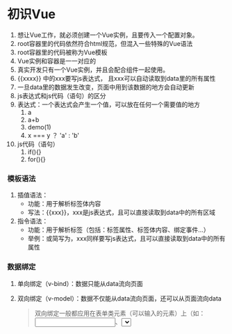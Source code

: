 # 初识Vue

1. 想让Vue工作，就必须创建一个Vue实例，且要传入一个配置对象。
2. root容器里的代码依然符合html规范，但混入一些特殊的Vue语法
3. root容器里的代码被称为Vue模板
4. Vue实例和容器是一一对应的
5. 真实开发只有一个Vue实例，并且会配合组件一起使用。
6. {{xxxx}} 中的xxx要写js表达式， 且xxx可以自动读取到data里的所有属性
7. 一旦data里的数据发生改变，页面中用到该数据的地方会自动更新
8.  js表达式和js代码（语句）的区分
   1. 表达式：一个表达式会产生一个值，可以放在任何一个需要值的地方
      1. a
      2. a+b
      3. demo(1)
      4. x === y ？ 'a' : 'b'
   2. js代码（语句）
      1. if(){}
      2. for(){}

### 模板语法

1. 插值语法：
   - 功能：用于解析标签体内容
   - 写法：{{xxx}}，xxx是js表达式，且可以直接读取到data中的所有区域
2. 指令语法：
   - 功能：用于解析标签（包括：标签属性、标签体内容、绑定事件…）
   - 举例：<a v-bind:href="xxx">或简写为<a :href="xxx">，xxx同样要写js表达式，且可以直接读取到data中的所有属性

### 数据绑定

1. 单向绑定（v-bind）：数据只能从data流向页面

2. 双向绑定（v-model）：数据不仅能从data流向页面，还可以从页面流向data

   > 双向绑定一般都应用在表单类元素（可以输入的元素）上（如：<input>、<select>、<textarea>等）
   > v-model:value可以简写为v-model，因为v-model默认收集的就是value值

### el与data的两种写法

1. el

   ```Vue
   const vm = new Vue({
   	el:'#root', //第一种写法
   	data:{
   		name:'JOJO'
   	}
   })
   vm.$mount('#root')//第二种写法
   ```

2. data

   ```vue
   data:{
   	name:'JOJO'
   }
   ```

   ```vue
   data(){
   	return{
   		name:'JOJO'
   	}
   }
   ```

   
### 数据代理

![image-20220925215057541](C:\Users\69425\AppData\Roaming\Typora\typora-user-images\image-20220925215057541.png)

1. 通过vm对象来代理data对象中属性的操作（读/写）
2. 代理的好处是更加方便的操作data中的数据
3. 原理：通过Object.defineProperty()把data对象中的所有属性添加到vm上，为每一个添加到vm上的属性都指定一个getter/setter，在getter/setter的内部去操作读写data中对应的属性。



### 事件处理

1. 使用v-on:xxx或@xxx绑定事件，其中xxx是事件名
2. 事件的回调需要配置在methods对象中，最终会在vm上
3. methods中配置的函数，==不要用箭头函数！==否则this就不是vm了
4. methods中配置的函数，都是被Vue所管理的函数，this的指向是vm或组件实例对象
5. @click="demo和@click="demo($event)"效果一致，但后者可以传参

### 事件修饰符

1. prevent：阻止默认事件（常用）

2. stop：阻止事件冒泡（常用）

3. once：事件只触发一次（常用）

4. capture：使用事件的捕获模式

5. self：只有event.target是当前操作的元素时才触发事件

6. passive：事件的默认行为立即执行，无需等待事件回调执行完毕

   > 修饰符可以连续写，比如可以这么用：@click.prevent.stop="showInfo"

### 常用的按键别名

1. 回车：enter
2. 删除：delete (捕获“删除”和“退格”键)
3. 退出：esc
4. 空格：space
5. 换行：tab (特殊，必须配合keydown去使用)
6. 上：up
7. 下：down
8. 左：left
9. 右：right

> 注意：
>
> - 系统修饰键（用法特殊）：ctrl、alt、shift、meta
>
> - 配合keyup使用：按下修饰键的同时，再按下其他键，随后释放其他键，事件才被触发
>   配合keydown使用：正常触发事件
>   可以使用keyCode去指定具体的按键，比如：@keydown.13="showInfo"，但不推荐这样使用
> - Vue.config.keyCodes.自定义键名 = 键码，可以自定义按键别名





### 计算属性

定义：要用的属性不存在，需要通过已有属性计算得来。

原理：底层借助了Objcet.defineproperty()方法提供的getter和setter。

get函数什么时候执行？ 

- 初次读取时会执行一次
- 当依赖的数据发生改变时会被再次调用

优势：与methods实现相比，内部有缓存机制（复用），效率更高，调试方便

> 备注：
>
> 计算属性最终会出现在vm上，直接读取使用即可
> 如果计算属性要被修改，那必须写set函数去响应修改，且set中要引起计算时依赖的数据发生改变
> 如果计算属性确定不考虑修改，可以使用计算属性的简写形式



### 监视属性watch

1. 当被监视的属性变化时，回调函数自动调用，进行相关操作
2. 监视的属性必须存在，才能进行监视
3. 监视有两种写法：
   1. 创建Vue时传入watch配置
   2. 通过`vm.$watch`监视



### 深度监视

1. Vue中的watch默认不监测对象内部值的改变（一层）
2. 在watch中配置deep:true可以监测对象内部值的改变（多层）

> 备注：
>
> Vue自身可以监测对象内部值的改变，但Vue提供的watch默认不可以
> 使用watch时根据监视数据的具体结构，决定是否采用深度监视



### 监视属性简写

如果监视属性除了handler没有其他配置项的话，可以进行简写。



#### computed和watch之间的区别

1. computed能完成的功能，watch都可以完成
2. watch能完成的功能，computed不一定能完成，例如：watch可以进行异步操作

> 两个重要的小原则：
>
> - 所有被Vue管理的函数，最好写成普通函数，这样this的指向才是vm 或 组件实例对象
> - 所有不被Vue所管理的函数（定时器的回调函数、ajax的回调函数等、Promise的回调函数），最好写成箭头函数，这样this的指向才是vm 或 组件实例对象。



### 绑定样式

class样式：

写法：class="xxx"，xxx可以是字符串、对象、数组

字符串写法适用于：类名不确定，要动态获取

对象写法适用于：要绑定多个样式，个数不确定，名字也不确定

数组写法适用于：要绑定多个样式，个数确定，名字也确定，但不确定用不用

style样式：

```vue
:style="{fontSize: xxx}"  #其中xxx是动态值
:style="[a,b]" #其中a、b是样式对
```

### 条件渲染

1. v-if：

   - 写法：

   - v-if="表达式"
     v-else-if="表达式"
     v-else
     适用于：切换频率较低的场景
   - 特点：不展示的DOM元素直接被移除

   - 注意：v-if可以和v-else-if、v-else一起使用，但要求结构不能被打断

2. v-show：

   - 写法：v-show="表达式"
   - 适用于：切换频率较高的场景
   - 特点：不展示的DOM元素未被移除，仅仅是使用样式隐藏掉
     使用v-if的时，元素可能无法获取到，而使用v-show一定可以获取到

### 列表渲染

#### 基本列表

`v-for`指令：

1. 用于展示列表数据
2. 语法：`<li v-for="(item, index) in xxx" :key="yyy">`，其中key可以是index，也可以是遍历对象的唯一标识
3. 可遍历：数组、对象、字符串（用的少）、指定次数（用的少）

#### key的作用与原理

面试题：react、vue中的key有什么作用？（key的内部原理）

虚拟DOM中key的作用：key是虚拟DOM中对象的标识，当数据发生变化时，Vue会根据【新数据】生成【新的虚拟DOM】，随后Vue进行【新虚拟DOM】与【旧虚拟DOM】的差异比较，比较规则如下：

对比规则：

旧虚拟DOM中找到了与新虚拟DOM相同的key：

若虚拟DOM中内容没变, 直接使用之前的真实DOM
若虚拟DOM中内容变了, 则生成新的真实DOM，随后替换掉页面中之前的真实DOM
旧虚拟DOM中未找到与新虚拟DOM相同的key：创建新的真实DOM，随后渲染到到页面

用index作为key可能会引发的问题：

若对数据进行逆序添加、逆序删除等破坏顺序操作：会产生没有必要的真实DOM更新 ==> 界面效果没问题, 但效率低
若结构中还包含输入类的DOM：会产生错误DOM更新 ==> 界面有问题
开发中如何选择key?

最好使用每条数据的唯一标识作为key，比如id、手机号、身份证号、学号等唯一值
如果不存在对数据的逆序添加、逆序删除等破坏顺序的操作，仅用于渲染列表，使用index作为key是没有问题的



#### 列表过滤

#### 列表排序

#### 数据监视

1. Vue监视数据的原理：

   ​	vue会监视data中所有层次的数据

2. 如何监测对象中的数据？、

   ​	通过setter实现监视，且要在new Vue时就传入要监测的数据

   1. 对象中后追加的属性，Vue默认不做响应式处理

   2. 如需给后添加的属性做响应式，请使用如下API：

      - Vue.set(target,propertyName/index,value)

      - vm.$set(target,propertyName/index,value)

3. 如何监测数组中的数据？

4. 通过包裹数组更新元素的方法实现，本质就是做了两件事：

   1. 调用原生对应的方法对数组进行更新
   2. 重新解析模板，进而更新页面

5. 在Vue修改数组中的某个元素一定要用如下方法：

   1. 使用这些API：push()、pop()、shift()、unshift()、splice()、sort()、reverse()

   2. Vue.set() 或 vm.$set()

      > 特别注意：Vue.set() 和 vm.$set() 不能给vm 或 vm的根数据对象（data等） 添加属性



### 收集表单数据

收集表单数据：

- 若：<input type="text"/>，则v-model收集的是value值，用户输入的内容就是value值
- 若：<input type="radio"/>，则v-model收集的是value值，且要给标签配置value属性
- 若：<input type="checkbox"/>
  - 没有配置value属性，那么收集的是checked属性（勾选 or 未勾选，是布尔值）
  - 配置了value属性：
    - v-model的初始值是非数组，那么收集的就是checked（勾选 or 未勾选，是布尔值）
    - v-model的初始值是数组，那么收集的就是value组成的数组

v-model的三个修饰符(v-model.xxx)：

1. lazy：失去焦点后再收集数据
2. number：输入字符串转为有效的数字
3. trim：输入首尾空格过滤

#### 过滤器：

- 定义：对要显示的数据进行特定格式化后再显示（适用于一些简单逻辑的处理）。

- 语法：

  1. 注册过滤器：Vue.filter(name,callback) 或 new Vue{filters:{}}

  2. 使用过滤器：{{ xxx | 过滤器名}} 或 v-bind:属性 = "xxx | 过滤器名"


> 备注：
>
> 过滤器可以接收额外参数，多个过滤器也可以串联
> 并没有改变原本的数据，而是产生新的对应的数据

### 内置指令

#### v-text指令

- 之前学过的指令：

  - v-bind：单向绑定解析表达式，可简写为:

  - v-model：双向数据绑定

  - v-for：遍历数组 / 对象 / 字符串

  - v-on：绑定事件监听，可简写为@

  - v-if：条件渲染（动态控制节点是否存存在）

  - v-else：条件渲染（动态控制节点是否存存在）

  - v-show：条件渲染 (动态控制节点是否展示)

- v-text指令：

  - 作用：向其所在的节点中渲染文本内容

  - 与插值语法的区别：v-text会替换掉节点中的内容，{{xx}}则不会。



#### v-html指令

1. 作用：向指定节点中渲染包含html结构的内容
2. 与插值语法的区别：
   - v-html会替换掉节点中所有的内容，{{xx}}则不会
   - v-html可以识别html结构
3. 严重注意：
   - v-html有安全性问题！！！
   - 在网站上动态渲染任意HTML是非常危险的，容易导致XSS攻击
   - 一定要在可信的内容上使用v-html，永远不要用在用户提交的内容上！！！



#### v-cloak指令

`v-cloak`指令（没有值）：

1. 本质是一个特殊属性，Vue实例创建完毕并接管容器后，会删掉`v-cloak`属性
2. 使用css配合`v-cloak`可以解决网速慢时页面展示出`{{xxx}}`的问题

#### v-once指令

`v-once`指令：

1. `v-once`所在节点在初次动态渲染后，就视为静态内容了
2. 以后数据的改变不会引起`v-once`所在结构的更新，可以用于优化性能

#### v-pre指令

`v-pre`指令：

1. 跳过其所在节点的编译过程。
2. 可利用它跳过：没有使用指令语法、没有使用插值语法的节点，会加快编译

#### 自定义指令

总结：

自定义指令定义语法：

局部指令：

```Vue
new Vue({
	directives:{指令名:配置对象}   
}) 	
new Vue({
	directives:{指令名:回调函数}   
})
```


全局指令：

```Vue
Vue.directive(指令名,配置对象)
Vue.directive(指令名,回调函数)
```

配置对象中常用的3个回调函数：

bind(element,binding) ：指令与元素成功绑定时调用
inserted(element,binding)：指令所在元素被插入页面时调用
update(element,binding)：指令所在模板结构被重新解析时调用
备注：

指令定义时不加“v-”，但使用时要加“v-”

指令名如果是多个单词，要使用kebab-case命名方式，不要用camelCase命名

### Vue生命周期

1. 生命周期：
   1. 又名：生命周期回调函数、生命周期函数、生命周期钩子
   2. 是什么：Vue在关键时刻帮我们调用的一些特殊名称的函数
   3. 生命周期函数的名字不可更改，但函数的具体内容是程序员根据需求编写的
   4. 生命周期函数中的this指向是vm 或 组件实例对象
2. 常用的生命周期钩子：
   1. mounted：发送ajax请求、启动定时器、绑定自定义事件、订阅消息等初始化操作（如页面标签挂载后，启动定时器）
   2. beforeDestroy：清除定时器、解绑自定义事件、取消订阅消息等收尾工作
3. 销毁Vue实例：
   1. 销毁后借助Vue开发者工具看不到任何信息
   2. 销毁后自定义事件会失效，但原生DOM事件依然有效
   3. 一般不会在beforeDestroy操作数据，因为即便操作数据，也不会再触发更新流程了





# Vue组件化编程

### 模块与组件、模块化与组件化

- 模块

  - 理解：向外提供特定功能的 js 程序，一般就是一个 js 文件	
  - 为什么：js 文件很多很复杂
  - 作用：复用 js，简化 js 的编写，提高 js 运行效率
- 组件
  - 定义：用来实现局部功能的代码和资源的集合（html/css/js/image…）
  - 为什么：一个界面的功能很复杂
  - 作用：复用编码，简化项目编码，提高运行效率
- 模块化
  - 当应用中的 js 都以模块来编写的，那这个应用就是一个模块化的应用

- 组件化
  - 当应用中的功能都是多组件的方式来编写的，那这个应用就是一个组件化的应用



### Vue中使用组件的三大步骤

1. 定义组件(创建组件)

2. 注册组件
3. 使用组件(写组件标签)

- 如何定义一个组件？
  - 使用Vue.extend(options)创建，其中options和new Vue(options)时传入的options几乎一样，但也有点区别：

- el不要写，为什么？

  - 最终所有的组件都要经过一个vm的管理，由vm中的el决定服务哪个容器

- data必须写成函数，为什么？

  - 避免组件被复用时，数据存在引用关系

- 如何注册组件？

  - 局部注册：new Vue的时候传入components选项
  - 全局注册：Vue.component('组件名',组件)
-  编写组件标签：<school></school>



### 关于组件名

**一个单词组成**

第一种写法（首字母小写）：school

第二种写法（首字母大写）：School

**多个单词组成**

第一种写法（kebab-case命名）：my-school
第二种写法（CamelCase命名）：MySchool （需要Vue脚手架支持）

> 备注：组件名尽可能回避HTML中已有的元素名称，
>
> 例如：h2、H2都不行
>
> options中可以使用name配置项指定组件在开发者工具中呈现的名字

### 关于组件标签

第一种写法：<school></school>
第二种写法：<school/>

> 备注：不使用脚手架时，<school/>会导致后续组件不能渲染
> 一个简写方式：const school = Vue.extend(options)可简写为：const school = options





### 关于VueComponent

school组件本质是一个名为VueComponent的构造函数，且不是程序员定义的，是Vue.extend生成的

我们只需要写<school/>或<school></school>，Vue解析时会帮我们创建school组件的实例对象，即Vue帮我们执行的：new VueComponent(options)

特别注意：每次调用Vue.extend，返回的都是一个全新的VueComponent！

**关于this指向**

- 组件配置中：data函数、methods中的函数、watch中的函数、computed中的函数 它们的this均是VueComponent实例对象new
- Vue(options)配置中：data函数、methods中的函数、watch中的函数、computed中的函数 它们的this均是Vue实例对象

Vue的实例对象，以后简称vm。

> VueComponent的实例对象，以后简称vc（也可称之为：组件实例对象）
>
> 只有在本笔记中VueComponent的实例对象才简称为vc



### 一个重要的内置关系

1. 一个重要的内置关系：`VueComponent.prototype.__proto__ === Vue.prototype`

   > VueComponent（构造函数）的prototype（即VueComponent的原型对象）的_ _proto _ _(即Vue的原型对象) === Vue（构造函数）的 prototype（Vue的原型对象）

2. 为什么要有这个关系：让组件实例对象（vc）可以访问到 Vue 原型上的属性、方法

   > 访问实例对象vc的数据时，找不到会到vc的_ _proto _ _里面找，即找到Vue

# Vue CLI

1. Vue 脚手架是 Vue 官方提供的标准化开发工具（开发平台）

2. 步骤

   - 如果下载缓慢请配置 npm 淘宝镜像：npm config set registry http://registry.npm.taobao.org

   - 全局安装@vue/cli：npm install -g @vue/cli

   - 切换到你要创建项目的目录，然后使用命令创建项目：vue create xxxx
   - 选择使用vue的版本

   - 启动项目：npm run serve

   - 暂停项目：Ctrl+C

   > Vue 脚手架隐藏了所有 webpack 相关的配置，若想查看具体的 webpakc 配置，请执行：
   >
   > ```
   > vue inspect > output.js
   > ```

3. 脚手架文件结构

   ```txt
   .文件目录
   ├── node_modules 
   ├── public
   │   ├── favicon.ico: 页签图标
   │   └── index.html: 主页面
   ├── src
   │   ├── assets: 存放静态资源
   │   │   └── logo.png
   │   │── component: 存放组件
   │   │   └── HelloWorld.vue
   │   │── App.vue: 汇总所有组件
   │   └── main.js: 入口文件
   ├── .gitignore: git版本管制忽略的配置
   ├── babel.config.js: babel的配置文件
   ├── package.json: 应用包配置文件 
   ├── README.md: 应用描述文件
   └── package-lock.json: 包版本控制文件
   ```

   

### Vue的不同版本js

**vue.js 与 vue.runtime.xxx.js的区别**

- vue.js 是完整版的 Vue，包含：核心功能+模板解析器

- vue.runtime.xxx.js 是运行版的 Vue，只包含核心功能，没有模板解析器。

  > 因为 vue.runtime.xxx.js 没有模板解析器，所以不能使用 template 配置项，
  >
  > 需要使用 render函数接收到的createElement 函数去指定具体内容

